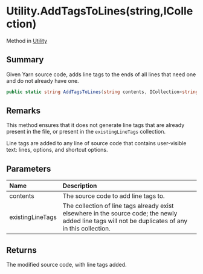 # Utility.AddTagsToLines(string,ICollection<string>)

Method in [Utility](/api/csharp/yarn.compiler.utility.md)

## Summary


Given Yarn source code, adds line tags to the ends of all lines
that need one and do not already have one.


```csharp
public static string AddTagsToLines(string contents, ICollection<string> existingLineTags = null)
```

## Remarks

This method ensures that it does not generate line
tags that are already present in the file, or present in the
<code>existingLineTags</code>  collection.

Line tags are added to any line of source code that contains
user-visible text: lines, options, and shortcut options.


## Parameters

|Name|Description|
|:---|:---|
|contents|The source code to add line tags to.|
|existingLineTags|The collection of line tags already exist elsewhere in the source code; the newly added line tags will not be duplicates of any in this collection.|

## Returns

The modified source code, with line tags
added.

